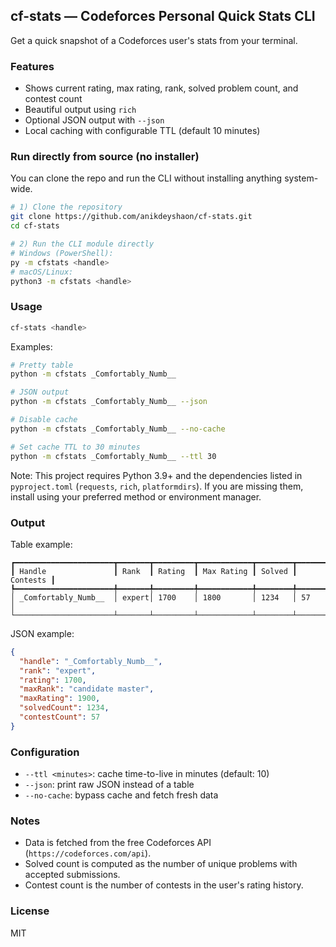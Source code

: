 ## cf-stats — Codeforces Personal Quick Stats CLI

Get a quick snapshot of a Codeforces user's stats from your terminal.

### Features
- Shows current rating, max rating, rank, solved problem count, and contest count
- Beautiful output using `rich`
- Optional JSON output with `--json`
- Local caching with configurable TTL (default 10 minutes)

### Run directly from source (no installer)

You can clone the repo and run the CLI without installing anything system-wide.

```bash
# 1) Clone the repository
git clone https://github.com/anikdeyshaon/cf-stats.git
cd cf-stats

# 2) Run the CLI module directly
# Windows (PowerShell):
py -m cfstats <handle>
# macOS/Linux:
python3 -m cfstats <handle>
```

### Usage

```bash
cf-stats <handle>
```

Examples:

```bash
# Pretty table
python -m cfstats _Comfortably_Numb__

# JSON output
python -m cfstats _Comfortably_Numb__ --json

# Disable cache
python -m cfstats _Comfortably_Numb__ --no-cache

# Set cache TTL to 30 minutes
python -m cfstats _Comfortably_Numb__ --ttl 30
```

Note: This project requires Python 3.9+ and the dependencies listed in `pyproject.toml` (`requests`, `rich`, `platformdirs`). If you are missing them, install using your preferred method or environment manager.

### Output

Table example:

```
┏━━━━━━━━━━━━━━━━━━━━━━┳━━━━━━━┳━━━━━━━━━┳━━━━━━━━━━━━┳━━━━━━━━┳━━━━━━━━━━┓
┃ Handle               ┃ Rank  ┃ Rating  ┃ Max Rating ┃ Solved ┃ Contests ┃
┡━━━━━━━━━━━━━━━━━━━━━━╇━━━━━━━╇━━━━━━━━━╇━━━━━━━━━━━━╇━━━━━━━━╇━━━━━━━━━━┩
│ _Comfortably_Numb__  │ expert│ 1700    │ 1800       │ 1234   │ 57       │
└──────────────────────┴───────┴─────────┴────────────┴────────┴──────────┘
```

JSON example:

```json
{
  "handle": "_Comfortably_Numb__",
  "rank": "expert",
  "rating": 1700,
  "maxRank": "candidate master",
  "maxRating": 1900,
  "solvedCount": 1234,
  "contestCount": 57
}
```

### Configuration

- `--ttl <minutes>`: cache time-to-live in minutes (default: 10)
- `--json`: print raw JSON instead of a table
- `--no-cache`: bypass cache and fetch fresh data

### Notes

- Data is fetched from the free Codeforces API (`https://codeforces.com/api`).
- Solved count is computed as the number of unique problems with accepted submissions.
- Contest count is the number of contests in the user's rating history.

### License

MIT



